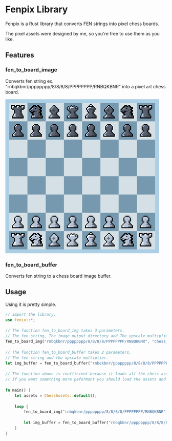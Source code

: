 # Fenpix Library

Fenpix is a Rust library that converts FEN strings into pixel chess boards.

The pixel assets were designed by me, so you're free to use them as you like.

## Features

### fen_to_board_image

Converts fen string ex. "rnbqkbnr/pppppppp/8/8/8/8/PPPPPPPP/RNBQKBNR" into a pixel art chess board.

![Pixel Board](https://github.com/Smallsan/fenpix/raw/master/chess_board.png)

### fen_to_board_buffer

Converts fen string to a chess board image buffer.

## Usage

Using it is pretty simple.

```rust
// import the library.
use fenix::*;

// The function fen_to_board_img takes 3 parameters.
// The fen string, The image output directory and The upscale multiplier.
fen_to_board_img("rnbqkbnr/pppppppp/8/8/8/8/PPPPPPPP/RNBQKBNR", "chess_board.png", 1, ChessAssets::default());

// The function fen_to_board_buffer takes 2 parameters.
// The fen string and the upscale multiplier.
let img_buffer = fen_to_board_buffer("rnbqkbnr/pppppppp/8/8/8/8/PPPPPPPP/RNBQKBNR", 1, ChessAssets::default());

// The function above is inefficient because it loads all the chess assets everytime the function is called.
// If you want something more peformant you should load the assets and store them in a variable.

fn main() {
    let assets = ChessAssets::default();

    loop {
        fen_to_board_img("rnbqkbnr/pppppppp/8/8/8/8/PPPPPPPP/RNBQKBNR", "chess_board.png", 1, assets);

        let img_buffer = fen_to_board_buffer("rnbqkbnr/pppppppp/8/8/8/8/PPPPPPPP/RNBQKBNR", 1, assets);
    }
}

```
